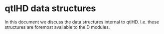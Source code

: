 # qtlHD data structures

In this document we discuss the data structures internal to qtlHD. I.e.
these structures are foremost available to the D modules.
